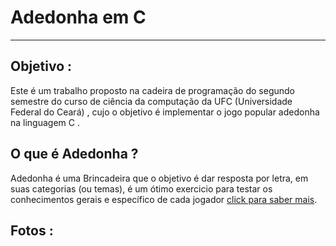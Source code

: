 # Adedonha em C
---
## Objetivo :
Este é um trabalho proposto na cadeira de programação do segundo semestre do curso de ciência da computação da UFC (Universidade Federal do Ceará) , cujo o objetivo é implementar o jogo popular adedonha na linguagem C .

## O que é Adedonha ? 
Adedonha é uma Brincadeira que o objetivo é dar resposta por letra, em suas categorias (ou temas), é um ótimo exercicio para testar os conhecimentos gerais e específico de cada jogador [click para saber mais](https://pt.wikipedia.org/wiki/Adedonha!). 

## Fotos :
